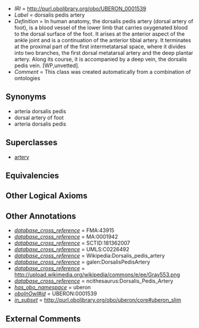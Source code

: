  * *IRI* = http://purl.obolibrary.org/obo/UBERON_0001539
 * *Label* = dorsalis pedis artery
 * *Definition* = In human anatomy, the dorsalis pedis artery (dorsal artery of foot), is a blood vessel of the lower limb that carries oxygenated blood to the dorsal surface of the foot. It arises at the anterior aspect of the ankle joint and is a continuation of the anterior tibial artery. It terminates at the proximal part of the first intermetatarsal space, where it divides into two branches, the first dorsal metatarsal artery and the deep plantar artery. Along its course, it is accompanied by a deep vein, the dorsalis pedis vein. [WP,unvetted].
 * *Comment* = This class was created automatically from a combination of ontologies

## Synonyms

 * arteria dorsalis pedis
 * dorsal artery of foot
 * arteria dorsalis pedis

## Superclasses

 * [artery](../../UBERON/37/UBERON_0001637.md)

## Equivalencies


## Other Logical Axioms


## Other Annotations

 * *[database_cross_reference](../../ef/oboInOwl#hasDbXref.md)* = FMA:43915
 * *[database_cross_reference](../../ef/oboInOwl#hasDbXref.md)* = MA:0001942
 * *[database_cross_reference](../../ef/oboInOwl#hasDbXref.md)* = SCTID:181362007
 * *[database_cross_reference](../../ef/oboInOwl#hasDbXref.md)* = UMLS:C0226492
 * *[database_cross_reference](../../ef/oboInOwl#hasDbXref.md)* = Wikipedia:Dorsalis_pedis_artery
 * *[database_cross_reference](../../ef/oboInOwl#hasDbXref.md)* = galen:DorsalisPedisArtery
 * *[database_cross_reference](../../ef/oboInOwl#hasDbXref.md)* = http://upload.wikimedia.org/wikipedia/commons/e/ee/Gray553.png
 * *[database_cross_reference](../../ef/oboInOwl#hasDbXref.md)* = ncithesaurus:Dorsalis_Pedis_Artery
 * *[has_obo_namespace](../../ce/oboInOwl#hasOBONamespace.md)* = uberon
 * *[oboInOwl#id](../../id/oboInOwl#id.md)* = UBERON:0001539
 * *[in_subset](../../et/oboInOwl#inSubset.md)* = http://purl.obolibrary.org/obo/uberon/core#uberon_slim

## External Comments

